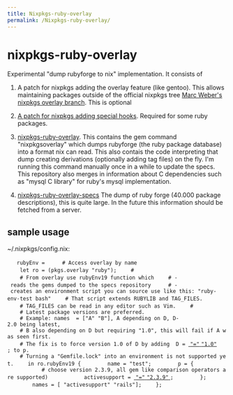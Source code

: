 ```yaml
---
title: Nixpkgs-ruby-overlay
permalink: /Nixpkgs-ruby-overlay/
---
```


nixpkgs-ruby-overlay
====================

Experimental "dump rubyforge to nix" implementation. It consists of

1) A patch for nixpkgs adding the overlay feature (like gentoo). This allows maintaining packages outside of the official nixpkgs tree [Marc Weber's nixpkgs overlay branch](https://github.com/MarcWeber/nixpkgs/tree/experimental/overlays). This is optional

2) [A patch for nixpkgs adding special hooks](https://github.com/MarcWeber/nixpkgs/tree/experimental/ruby). Required for some ruby packages.

3) [nixpkgs-ruby-overlay](https://gitorious.org/nixpkgs-ruby-overlay). This contains the gem command "nixpkgsoverlay" which dumps rubyforge (the ruby package database) into a format nix can read. This also contais the code interpreting that dump creating derivations (optionally adding tag files) on the fly. I'm running this command manually once in a while to update the specs. This repository also merges in information about C dependencies such as "mysql C library" for ruby's mysql implementation.

4) [nixpkgs-ruby-overlay-specs](https://gitorious.org/nixpkgs-ruby-overlay-specs) The dump of ruby forge (40.000 package descriptions), this is quite large. In the future this information should be fetched from a server.

sample usage
------------

~/.nixpkgs/config.nix:

`   rubyEnv = `
`    # Access overlay by name`
`    let ro = (pkgs.overlay "ruby");`
`    #`
`    # From overlay use rubyEnv19 function which`
`    # - reads the gems dumped to the specs repository `
`    # - creates an environment script you can source use like this: "ruby-env-test bash"`
`    # That script extends RUBYLIB and TAG_FILES.`
`    # TAG_FILES can be read in any editor such as Vim.`
`    #`
`    # Latest package versions are preferred.`
`    # Example: names  = ["A" "B"], A depending on D, D-2.0 being latest,`
`    # B also depending on D but requiring "1.0", this will fail if A was seen first.`
`    # The fix is to force version 1.0 of D by adding  D = `[ `"="` `"1.0"` ](/_"="_"1.0"_ "wikilink")`; to p.`
`    # Turning a "Gemfile.lock" into an environment is not supported yet.`
`    in ro.rubyEnv19 {`
`        name = "test";`
`        p = {`
`           # choose version 2.3.9, all gem like comparison operators are supported)`
`           activesupport = `[ `"="` `"2.3.9"` ](/_"="_"2.3.9"_ "wikilink")`;`
`        };`
`        names = [ "activesupport" "rails"];`
`    };`